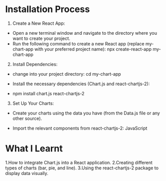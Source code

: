 # Installation Process
1. Create a New React App:
* Open a new terminal window and navigate to the directory where you want to create your project.
* Run the following command to create a new React app (replace my-chart-app with your preferred project name):
npx create-react-app my-chart-app

2. Install Dependencies:
* change into your project directory:
   cd my-chart-app

* Install the necessary dependencies (Chart.js and react-chartjs-2):
* npm install chart.js react-chartjs-2

3. Set Up Your Charts:
* Create your charts using the data you have (from the Data.js file or any other source).

* Import the relevant components from react-chartjs-2:
JavaScript


# What I Learnt
1.How to integrate Chart.js into a React application.
2.Creating different types of charts (bar, pie, and line).
3.Using the react-chartjs-2 package to display data visually.

 
